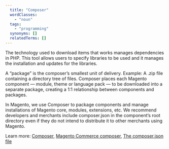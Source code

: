 ```yaml
---
  title: "Composer"
  wordClasses:
    - "noun"
  tags:
    - "programming"
  synonyms: []
  relatedTerms: []
---
```

The technology used to download items that works manages dependencies in PHP. This tool allows users to specify libraries to be used and it manages the installation and updates for the libraries.

A “package” is the composer’s smallest unit of delivery. Example: A .zip file containing a directory tree of files. Composer places each Magento component — module, theme or language pack — to be downloaded into a separate package, creating a 1:1 relationship between components and packages.

In Magento, we use Composer to package components and manage installations of Magento core, modules, extensions, etc. We recommend developers and merchants include composer.json in the component’s root directory even if they do not intend to distribute it to other merchants using Magento.

Learn more: [Composer](https://getcomposer.org/), [Magento Commerce composer](https://devdocs.magento.com/guides/v2.3/cloud/reference/cloud-composer.html), [The composer.json file](https://devdocs.magento.com/guides/v2.3/extension-dev-guide/build/composer-integration.html)
